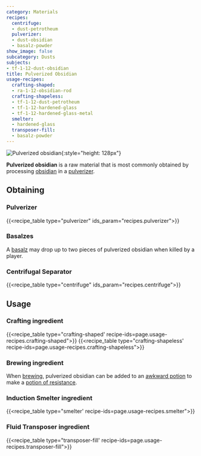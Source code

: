 ```yaml
---
category: Materials
recipes:
  centrifuge:
  - dust-petrotheum
  pulverizer:
  - dust-obsidian
  - basalz-powder
show_image: false
subcategory: Dusts
subjects:
- tf-1-12-dust-obsidian
title: Pulverized Obsidian
usage-recipes:
  crafting-shaped:
  - ra-1-12-obsidian-rod
  crafting-shapeless:
  - tf-1-12-dust-petrotheum
  - tf-1-12-hardened-glass
  - tf-1-12-hardened-glass-metal
  smelter:
  - hardened-glass
  transposer-fill:
  - basalz-powder
---
```


![Pulverized obsidian](/images/docs/1.12/thermal-foundation/dust-obsidian.png){:style="height: 128px"}


**Pulverized obsidian** is a raw material that is most commonly obtained by
processing [obsidian](https://minecraft.gamepedia.com/Obsidian) in a
[pulverizer](../../thermal-expansion/pulverizer/).


Obtaining
---------

### Pulverizer
{{<recipe_table type="pulverizer" ids_param="recipes.pulverizer">}}

### Basalzes
A [basalz](../basalz/) may drop up to two pieces of pulverized obsidian when
killed by a player.

### Centrifugal Separator
{{<recipe_table type="centrifuge" ids_param="recipes.centrifuge">}}


Usage
-----

### Crafting ingredient
{{<recipe_table type="crafting-shaped' recipe-ids=page.usage-recipes.crafting-shaped">}}
{{<recipe_table type="crafting-shapeless' recipe-ids=page.usage-recipes.crafting-shapeless">}}

### Brewing ingredient
When [brewing](https://minecraft.gamepedia.com/Brewing), pulverized obsidian can
be added to an [awkward
potion](https://minecraft.gamepedia.com/Potion#Base_potions) to make a [potion
of resistance](../../cofh-core/potions/).

### Induction Smelter ingredient
{{<recipe_table type="smelter' recipe-ids=page.usage-recipes.smelter">}}

### Fluid Transposer ingredient
{{<recipe_table type="transposer-fill' recipe-ids=page.usage-recipes.transposer-fill">}}
